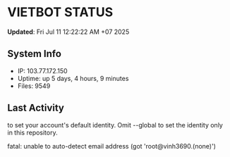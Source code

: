 # VIETBOT STATUS
**Updated**: Fri Jul 11 12:22:22 AM +07 2025

## System Info
- IP: 103.77.172.150
- Uptime: up 5 days, 4 hours, 9 minutes
- Files: 9549

## Last Activity

to set your account's default identity.
Omit --global to set the identity only in this repository.

fatal: unable to auto-detect email address (got 'root@vinh3690.(none)')

